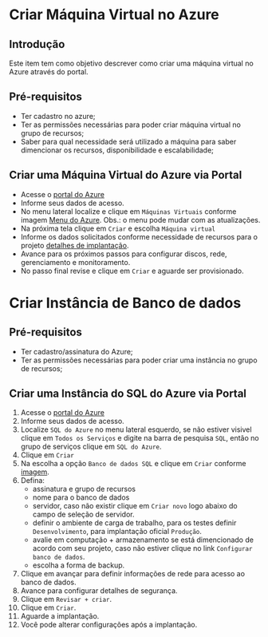 # Criar Máquina Virtual no Azure

## Introdução
Este item tem como objetivo descrever como criar uma máquina virtual no Azure através do portal.

## Pré-requisitos
- Ter cadastro no azure;
- Ter as permissões necessárias para poder criar máquina virtual no grupo de recursos;
- Saber para qual necessidade será utilizado a máquina para saber dimencionar os recursos, disponibilidade e escalabilidade;

## Criar uma Máquina Virtual do Azure via Portal
- Acesse o [portal do Azure](https://portal.azure.com/)
- Informe seus dados de acesso.
- No menu lateral localize e clique em `Máquinas Virtuais` conforme imagem [Menu do Azure](/images/menu.png). Obs.: o menu pode mudar com as atualizações.
- Na próxima tela clique em `Criar` e escolha `Máquina virtual`
- Informe os dados solicitados conforme necessidade de recursos para o projeto [detalhes de implantação](/images/detalhe.png).
- Avance para os próximos passos para configurar discos, rede, gerenciamento e monitoramento.
- No passo final revise e clique em `Criar` e aguarde ser provisionado.

# Criar Instância de Banco de dados

## Pré-requisitos
- Ter cadastro/assinatura do Azure;
- Ter as permissões necessárias para poder criar uma instância no grupo de recursos;

## Criar uma Instância do SQL do Azure via Portal

1. Acesse o [portal do Azure](https://portal.azure.com/)
2. Informe seus dados de acesso.
3. Localize `SQL do Azure` no menu lateral esquerdo, se não estiver visivel clique em `Todos os Serviços` e digite na barra de pesquisa `SQL`, então no grupo de serviços clique em `SQL do Azure`.
4. Clique em `Criar`
5. Na escolha a opção `Banco de dados SQL` e clique em `Criar` conforme [imagem](/images/criar-instancia-sql.png).
6. Defina:
	- assinatura e grupo de recursos
	- nome para o banco de dados
	- servidor, caso não existir clique em `Criar novo` logo abaixo do campo de seleção de servidor.
	- definir o ambiente de carga de trabalho, para os testes definir `Desenvolvimento`, para implantação oficial `Produção`.
	- avalie em computação + armazenamento se está dimencionado de acordo com seu projeto, caso não estiver clique no link `Configurar banco de dados`.
	- escolha a forma de backup.
7. Clique em avançar para definir informações de rede para acesso ao banco de dados.
8. Avance para configurar detalhes de segurança.
9. Clique em `Revisar + criar`.
10. Clique em `Criar`.
11. Aguarde a implantação.
12. Você pode alterar configurações após a implantação.


